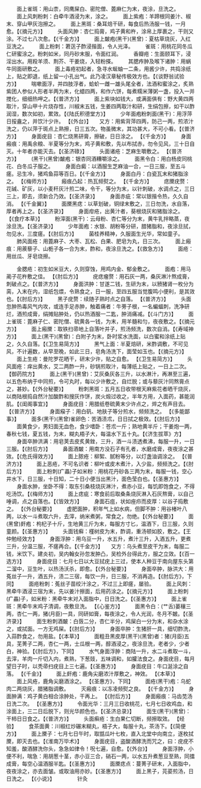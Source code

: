 <!-- { "loadSidebar": true } -->
　　面上雀斑：用山柰，同鹰屎白、密陀僧、蓖麻仁为末，夜涂，旦洗之。
　　面上风刺粉刺：白牵牛酒浸为末，涂之。
　　面上紫疱：羊蹄根同姜汁、椒末、穿山甲灰泡擦之。
　　面上黑斑：桑耳焙干研，每食后热汤服一钱，一月愈。【《摘元方》】
　　头面风肿：杏仁捣膏，鸡子黄和杵，涂帛上厚裹之，干则又涂。不过七八次愈。【《千金方》】
　　面上皶疱(黑干)(黑曾)：夏枯草烧灰，入红豆洗之。
　　面上粉刺：莙荙子酢浸揩面，令人光泽。
　　雀斑：用桃花同冬瓜仁研蜜涂之。粉刺如米，同丹砂末服，令面红润。
　　香瓣疮：生面颐耳下，浸淫出水。用羖羊须、荆芥、干姜烧，入轻粉搽。
　　其腮痄肿及喉下诸肿：用蜗牛同面研敷之。
　　面上毒疮初起者，急寻水蜒蚰一二条，用酱少许，共捣涂纸上，贴之即退，纸上留一小孔出气。此乃凌汉章秘传极效方也。【《谈野翁试验方》】
　　喘嗽面浮，并四肢浮者，蛤蚧一雌一雄头尾全者，法酒和蜜涂之，炙熟紫团人参似人形者半两为末，化蜡四两，和作六饼，每煮糯米薄粥一盏，投入一并搅化，细细热呷之。【《普济方》】
　　面上紫块如钱大，或满面俱有：野大黄四两取汁，穿山甲十片烧存性，川椒末五钱，生姜四两取汁和研，生绢包擦，如干以酢润湿，数次如初，累效。【《陆氏积德堂方》】
　　少年面疱粉刺面(黑干)：用浮萍日挼盦之，并饮汁少许。 【《外台》】　　又方：用紫背萍四两，防己一两，煎浓汁洗之，仍以萍于斑点上熟擦，日三五次。物虽微末，其功甚大，不可小看。【《普济方》】
　　身面疣目：杏仁烧黑研膏，擦破，日日涂之。 【《千金方》】
　　身面瘢痕：用禹余粮、半夏等分为末，鸡子黄和敷，先以布拭赤，勿令见风，三十日自灭。十年者亦能灭去。【《圣济碌》】
　　头面诸疮：芝麻生嚼敷之。 【《普济方》】
　　(黑干)(黑曾)皶疱：银杏同酒糟嚼涂之。
　　面黑令白：用白杨皮同桃花、白冬瓜子服之。
　　身面白癜：以酒服生芝麻油一合，一日三服，至五斗瘥。忌生冷，猪鸡鱼蒜等百日。【《千金方》】
　　身面白丹：白瓷瓦末和猪脂涂之。 【《梅师方》】
　　瘢痕凸起：热瓦频熨之。 【《千金方》】
　　痣黡疣赘：花碱、矿灰，以小麦秆灰汁煎二味，令干，等分为末，以针刺破，水调点之，三日三上，即去，须新合乃效。【《圣济录》】
　　身面赤疵：常以银揩令热，久久自消。 【《千金翼》】
　　面黡黑痣：以草划破，铜绿末敷之，三日勿洗，水自落，厚者再上之。【《圣济录》】
　　身面疳疮，出黄汁者，葵根烧灰和猪脂涂之。 【《食疗本草》】
　　粉滓面(黑干)：云母粉、杏仁等分为末，黄牛乳拌略蒸，夜涂旦洗。【《圣济录》】
　　少年面疱：水银、胡粉等分研，腊猪脂和，夜涂旦拭，勿见水，三度瘥。【《肘后方》】
　　菌桂养精神，久服面生光华，常如童子。
　　肺风面疮：用蓖麻子、大枣、瓦松、白果、肥皂为丸，日三次。
　　面上瘢痕：用蒺藜子、山栀子各一合为末，酢和，夜涂旦洗之。【《救急方》】
　　面疮：用丝瓜、牙皂烧擦。

　　金腮疮：初生如米豆大，久则穿蚀，用鸡内金、郁金敷之。
　　面疱：用马蔺子花杵敷之佳。 【《肘后方》】
　　疣痣瘤赘：用石灰一两，桑灰淋汁熬成膏，刺破点之。【《普济方》】
　　身面洪肿：甘遂二钱，生研为末，以豮猪肾一枚分为脔，入末在内，湿纸包煨，令熟食之，日一服，至四五服当觉腹鸣小便利，是其效也。【《肘后方》】
　　黑子疣赘：续随子熟时点之自落。 【《普济方》】
　　头面忽肿热毒风气内攻，或连手足赤肿，触着痛者：牛蒡子根，一名蝙蝠刺，洗净研烂，酒煎成膏，绢摊贴肿处，仍以热酒服一二匙，肿消痛减。【《斗门方》】
　　面上雀斑：蓖麻子仁、密陀僧、硫黄各一钱，为末，用羊髓和匀，夜夜敷之。【《摘元方》】
　　面上瘢黡：取铁扫帚地上自落叶并子，煎汤频洗，数次自消。【《寿域神方》】
　　面上(黑干)(黑曾)：白附子为末，卧时浆水洗面，以白蜜和涂纸上贴之，久久自落。【《卫生易简方》】
　　黑气上面：半夏焙研，米酢调敷，不可见风，不计遍数，从早至晚，如此三日，皂角汤洗下，面莹如玉也。【《摘元方》】
　　面上生疮：曼陀罗花晒干，研末少许，贴之自愈。 【《卫生易简方》】
　　头风面疮：痒出黄水，艾二两酢一升，砂锅煎取汁，每薄纸上贴之，一日上二次。【御药院方】
　　面上(黑干)(黑曾)：艾灰桑灰各三升，以水淋汁，再淋至三遍，以五色布纳于中同煎，令可丸时，每以少许敷之，自烂脱；或与藜灰汁同熬膏点之，甚妙。【《外台秘要》】
　　粉刺黑斑：五月五日收带根天麻紫花者晒干烧灰，以商陆根捣自然汁加酸酢和搜灰作饼，炭火煅过收之，半年方用，入面药，甚能润肌。【《闺阁事宜》】
　　身面疣目：用腊纸卷硫黄末少许点之，焠之有声目去。【《普济方》】
　　身面瘊子：用白矾、地肤子等分煎水，频频洗之。 【《多能鄙事》】
　　面多(黑干)(黑曾)雀卵色：苦酒渍朮，日日拭之极效。【《肘后方》】
　　面黄食少，男妇面无血色，食少嗜卧：苍朮一斤；熟地黄半斤；干姜炮一两，春秋七钱，夏五钱，为末，糊丸梧子大，每温水下五十丸。【《济生拔萃》方】
　　身面卒肿洪满：用皂荚去皮炙黄銼，三升，酒一斗渍透煮沸，每服一升，一日三服。【《肘后方》】
　　鼻面酒皶：用南方没石子有孔者，水磨成膏，夜夜涂之甚效。【《危氏得效方》】
　　面上脓疮：柳絮、腻粉等分，以灯盏油调涂之。 【《普济方》】
　　面上恶疮，不可名识者：柳叶或皮木煮汁，入少盐，频频洗之。【《肘后方》】
　　面上粉刺(疒畾)子如米粉：用桃花丹砂各三两为末，每服一钱，空心井水下，日三服，十日知，二十日小便当出黑汁，面色莹白也。【《圣惠方》】
　　身面水肿，坐卧不得：取东引桑枝烧灰淋汁，煮赤小豆，每饥即饱食之，不得吃汤饮。【《梅师方》】
　　面上痣疵：寒食前后取桑条烧灰淋入石灰熬膏，以自己唾调，点之自落也。【《皆效方》】
　　身面石疽，状如痤疖而皮厚：以谷子捣敷之。 【《外台秘要》】
　　虚肥面肿，积年气上如水病，但脚不肿：用谷楮叶八两，以水一斗煮取六升，去滓，纳米煮粥，常食之，勿绝。【《外台秘要》】
　　面(黑曾)皯疱：枸杞子十斤，生地黄三斤为末，每服方寸匕，温酒下，日三服，久则童颜。【《圣惠方》】
　　头面钱癣：槿树皮为末，酢调，重汤顿如胶，敷之。【王仲勉经效方】
　　身面浮肿：用乌豆一升，水五升，煮汁三升，入酒五升，更煮三升，分温三服，不瘥再合。【《千金方》】　　又方：乌头煮至皮干为末，每服二钱，米饮下。建炎初，吴内翰女孙忽发肿凸，吴检外台得此方，服之立效。【《百一选方》】
　　身面疣目：七月七日以大豆拭疣上三过，使本人种豆于南向屋东头第二溜中，豆生叶，以热汤沃杀，即愈。【《外台秘要》】
　　身面卒肿，脉洪大：用菟丝子一升，酒五升，渍二三宿，每饮一升，日三服，不消再造。【《肘后方》，下同】
　　面疮粉刺：菟丝子苗绞汁涂之，不过三上即瘥，屡验。
　　面上风刺：黑牵牛酒浸三宿为末，先以姜汁擦面，后用药涂之。【《摘元方》】
　　面上粉刺(疒畾)子，如米粉：黑牵牛末对入面脂中，日日洗之。【《圣惠方》】
　　面上雀斑：黑牵牛末鸡子清调，夜敷旦洗。 【《心鉴方》】
　　面黑令白：(艹舌)蒌穰三两，杏仁一两，猪(月臣)一具，同研如膏，每夜涂之，令人光润，冬月不皴。【《圣济录》】
　　面生粉刺酒皶：白蔹二分，杏仁半分，鸡屎白一分为末，和杂水涂之，或拭面。一方无鸡屎。【《肘后方》】
　　身面卒肿：生猪肝一具，细切酢洗，入蒜酢食之，勿用盐。【《本草》】
　　面粗丑黑皮厚(黑干)(黑曾)者：猪(月臣)五具，芜菁子二两，杏仁一两，士瓜根一两，醇酒浸之，夜涂旦洗，老者少，少者白，神验。【《肘后方》，下同】
　　水气身面浮肿：商陆一升，水二斗煮取一斗，去滓，羊肉一斤切入内，煮熟，下葱豉，五味调和，如臛法食之。身面疣目，每月望日子时，以秃帚扫疣目上三七遍。【《圣惠方》】
　　身面疣目：牛口涎涂之自落。 【《千金》】
　　面上皯疱：鹿角尖磨浓汁厚敷之，神效。 【《本草》】
　　面上风疮，鹿角尖磨酒涂之。 【《圣惠方》，下同】
　　面疮(黑干)疱：乌蛇肉二两烧灰，腊猪脂调敷。
　　灭瘢痕：以冻凌频熨之良。 【《千金方》】
　　身面肿满：鸡子黄白相合涂肿处，干再上。 【《肘后方》】
　　身面瘢痕：马齿苋汤日洗二次。 【《圣惠方》】
　　令面光华：三月三日收桃花，七月七日收鸡血，和涂面上，三二日后脱下，则光华颜色也。【《圣济总录》】
　　面生(黑干)(黑曾)：干柿日日食之。【《普济方》】
　　头面癣疮：生白果仁切断，频擦取效。 【经验】
　　食茶面黄：川椒红炒碾末糊丸，梧子大，每服十丸，茶汤下。【《简便方》】
　　面上黡子：七月七日午时，取甛瓜叶七枚，直入北堂中向南立，逐枚拭黡，即灭去也。【《淮南万毕术》】
　　身面疣目，盗酸酒酵洗而咒之，曰：疣疣不知羞，酸酒酵洗你头，急急如律令！呪七遍，自愈。【《外台》】
　　身面浮肿，小便不利，喘急：用胡葱十茎，赤小豆三合，硝石一两，以水五升煮葱豆至熟，同擂成膏，每空心温酒服半匙。【《圣惠方》】
　　面黡痣点：蔓菁子研末，入面脂中，夜夜涂之，亦去面皱。或取油用亦妙。【《圣惠方》】
　　面上黑子，芫荽煎汤，日日洗之。 【《小说》】
　　　　针灸

